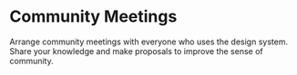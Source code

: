 # Community Meetings

Arrange community meetings with everyone who uses the design system. Share your knowledge and make proposals to improve the sense of community.
